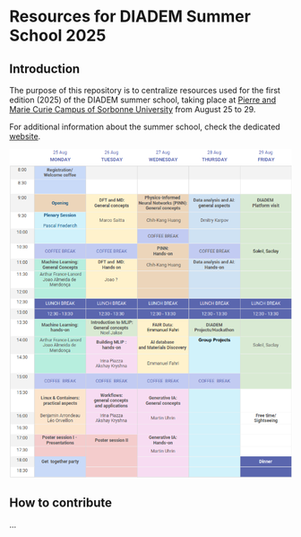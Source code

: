 # Resources for DIADEM Summer School 2025

## Introduction

The purpose of this repository is to centralize resources used for the first edition (2025) of the DIADEM summer school, taking place at [Pierre and Marie Curie Campus of Sorbonne University](https://maps.app.goo.gl/U1tsTLtGAPz3XpYi6) from August 25 to 29.

For additional information about the summer school, check the dedicated [website](https://ecolediadem.sciencesconf.org/?lang=en).

![image](.assets/summer-school-prog.png)

## How to contribute

...